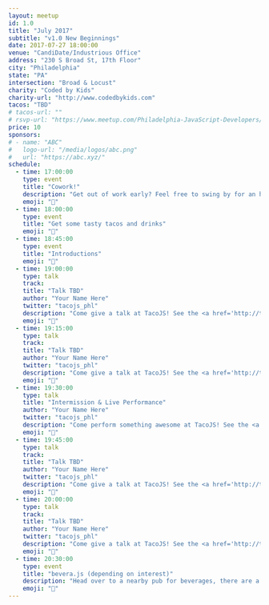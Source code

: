 ```yaml
---
layout: meetup
id: 1.0
title: "July 2017"
subtitle: "v1.0 New Beginnings"
date: 2017-07-27 18:00:00
venue: "CandiDate/Industrious Office"
address: "230 S Broad St, 17th Floor"
city: "Philadelphia"
state: "PA"
intersection: "Broad & Locust"
charity: "Coded by Kids"
charity-url: "http://www.codedbykids.com"
tacos: "TBD"
# tacos-url: ""
# rsvp-url: "https://www.meetup.com/Philadelphia-JavaScript-Developers/events/XXX/"
price: 10
sponsors:
# - name: "ABC"
#   logo-url: "/media/logos/abc.png"
#   url: "https://abc.xyz/"
schedule:
  - time: 17:00:00
    type: event
    title: "Cowork!"
    description: "Get out of work early? Feel free to swing by for an hour of coworking."
    emoji: "🏡"
  - time: 18:00:00
    type: event
    title: "Get some tasty tacos and drinks"
    emoji: "🌮"
  - time: 18:45:00
    type: event
    title: "Introductions"
    emoji: "👋"
  - time: 19:00:00
    type: talk
    track:
    title: "Talk TBD"
    author: "Your Name Here"
    twitter: "tacojs_phl"
    description: "Come give a talk at TacoJS! See the <a href='http://tacojs.rocks/speak'>‘Speak’</a> page for more details."
    emoji: "📗"
  - time: 19:15:00
    type: talk
    track:
    title: "Talk TBD"
    author: "Your Name Here"
    twitter: "tacojs_phl"
    description: "Come give a talk at TacoJS! See the <a href='http://tacojs.rocks/speak'>‘Speak’</a> page for more details."
    emoji: "📘"
  - time: 19:30:00
    type: talk
    title: "Intermission & Live Performance"
    author: "Your Name Here"
    twitter: "tacojs_phl"
    description: "Come perform something awesome at TacoJS! See the <a href='http://tacojs.rocks/perform'>‘Perform’</a> page for more details."
    emoji: "🎤"
  - time: 19:45:00
    type: talk
    track:
    title: "Talk TBD"
    author: "Your Name Here"
    twitter: "tacojs_phl"
    description: "Come give a talk at TacoJS! See the <a href='http://tacojs.rocks/speak'>‘Speak’</a> page for more details."
    emoji: "📙"
  - time: 20:00:00
    type: talk
    track:
    title: "Talk TBD"
    author: "Your Name Here"
    twitter: "tacojs_phl"
    description: "Come give a talk at TacoJS! See the <a href='http://tacojs.rocks/speak'>‘Speak’</a> page for more details."
    emoji: "📕"
  - time: 20:30:00
    type: event
    title: "bevera.js (depending on interest)"
    description: "Head over to a nearby pub for beverages, there are a couple down the street."
    emoji: "🍷"
---
```

